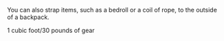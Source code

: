 You can also strap items, such as a bedroll or a coil of rope, to the outside of a backpack.

1 cubic foot/30 pounds of gear